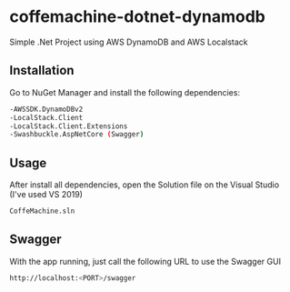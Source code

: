 # coffemachine-dotnet-dynamodb

Simple .Net Project using AWS DynamoDB and AWS Localstack

## Installation

Go to NuGet Manager and install the following dependencies:

```bash
-AWSSDK.DynamoDBv2
-LocalStack.Client
-LocalStack.Client.Extensions
-Swashbuckle.AspNetCore (Swagger)
```

## Usage

After install all dependencies, open the Solution file on the Visual Studio (I've used VS 2019)
```bash
CoffeMachine.sln
```
## Swagger

With the app running, just call the following URL to use the Swagger GUI

```bash
http://localhost:<PORT>/swagger
```
